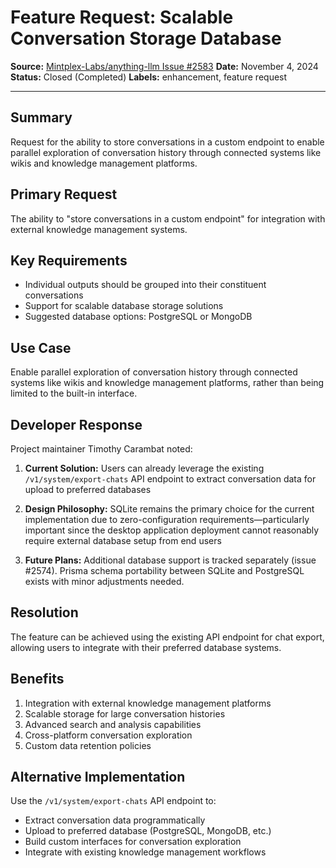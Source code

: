 # Feature Request: Scalable Conversation Storage Database

**Source:** [Mintplex-Labs/anything-llm Issue #2583](https://github.com/Mintplex-Labs/anything-llm/issues/2583)
**Date:** November 4, 2024
**Status:** Closed (Completed)
**Labels:** enhancement, feature request

---

## Summary

Request for the ability to store conversations in a custom endpoint to enable parallel exploration of conversation history through connected systems like wikis and knowledge management platforms.

## Primary Request

The ability to "store conversations in a custom endpoint" for integration with external knowledge management systems.

## Key Requirements

- Individual outputs should be grouped into their constituent conversations
- Support for scalable database storage solutions
- Suggested database options: PostgreSQL or MongoDB

## Use Case

Enable parallel exploration of conversation history through connected systems like wikis and knowledge management platforms, rather than being limited to the built-in interface.

## Developer Response

Project maintainer Timothy Carambat noted:

1. **Current Solution:** Users can already leverage the existing `/v1/system/export-chats` API endpoint to extract conversation data for upload to preferred databases

2. **Design Philosophy:** SQLite remains the primary choice for the current implementation due to zero-configuration requirements—particularly important since the desktop application deployment cannot reasonably require external database setup from end users

3. **Future Plans:** Additional database support is tracked separately (issue #2574). Prisma schema portability between SQLite and PostgreSQL exists with minor adjustments needed.

## Resolution

The feature can be achieved using the existing API endpoint for chat export, allowing users to integrate with their preferred database systems.

## Benefits

1. Integration with external knowledge management platforms
2. Scalable storage for large conversation histories
3. Advanced search and analysis capabilities
4. Cross-platform conversation exploration
5. Custom data retention policies

## Alternative Implementation

Use the `/v1/system/export-chats` API endpoint to:
- Extract conversation data programmatically
- Upload to preferred database (PostgreSQL, MongoDB, etc.)
- Build custom interfaces for conversation exploration
- Integrate with existing knowledge management workflows
